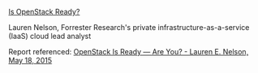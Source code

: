 [Is OpenStack Ready?](https://soundcloud.com/ibmcloud/is-openstack-ready) 

Lauren Nelson, Forrester Research's private infrastructure-as-a-service (IaaS) cloud lead analyst

Report referenced: [OpenStack Is Ready — Are You? -  Lauren E. Nelson, May 18, 2015](https://www.openstack.org/assets/pdf-downloads/OpenStack-Is-Ready-Are-You.pdf)
